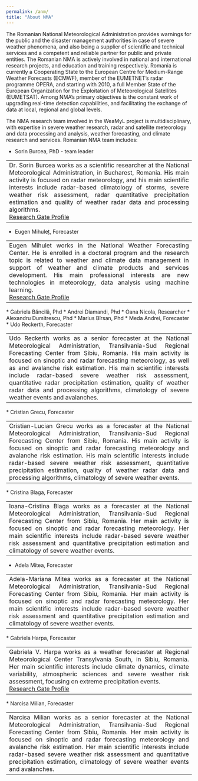 ```yaml
---
permalink: /anm/
title: "About NMA"
---
```



The Romanian National Meteorological Administration provides warnings for the public and the disaster management authorities in case of severe weather phenomena, and also being a supplier of scientific and technical services and a competent and reliable partner for public and private entities. The Romanian NMA is actively involved in national and international research projects, and education and training respectively. Romania is currently a Cooperating State to the European Centre for Medium-Range Weather Forecasts (ECMWF), member of the EUMETNET’s radar programme OPERA, and starting with 2010, a full Member State of the European Organization for the Exploitation of Meteorological Satellites (EUMETSAT). Among NMA’s primary objectives is the constant work of upgrading real-time detection capabilities, and facilitating the exchange of data at local, regional and global levels.

The NMA research team involved in the WeaMyL project is multidisciplinary, with expertise in severe weather research, radar and satellite meteorology and data processing and analysis, weather forecasting, and climate research and services. Romanian NMA team includes:

* Sorin Burcea, PhD - team leader
<table>
<tr>
 <td align="justify">Dr. Sorin Burcea works as a scientific researcher at the National Meteorological Administration, in Bucharest, Romania. His main activity is focused on radar meteorology, and his main scientific interests include radar-based climatology of storms, severe weather risk assessment, radar quantitative precipitation estimation and quality of weather radar data and processing algorithms.<br>
<a href="https://www.researchgate.net/profile/Sorin-Burcea"> Research Gate Profile </a>
</td>
</tr>
</table>

* Eugen Mihuleț, Forecaster
<table>
<tr>
 <td align="justify">Eugen Mihulet works in the National Weather Forecasting Center. He is enrolled in a doctoral program and the research topic is related to weather and climate data management in support of weather and climate products and services development. His main professional interests are new technologies in meteorology, data analysis using machine learning.<br>
<a href="https://www.researchgate.net/profile/Eugen-Mihulet"> Research Gate Profile </a>
</td>
</tr>
</table>
* Gabriela Băncilă, Phd
* Andrei Diamandi, Phd
* Oana Nicola, Researcher
* Alexandru Dumitrescu, Phd
* Marius Bîrsan, Phd
* Meda Andrei, Forecaster
* Udo Reckerth, Forecaster
<table>
<tr>
 <td align="justify">Udo Reckerth works as a senior forecaster at the National Meteorological Administration, Transilvania-Sud Regional Forecasting Center from Sibiu, Romania. His main activity is focused on sinoptic and radar forecasting meteorology, as well as and avalanche risk estimation. His main scientific interests include radar-based severe weather risk assessment, quantitative radar precipitation estimation, quality of weather radar data and processing algorithms, climatology of severe weather events and avalanches.<br>
</td>
</tr>
</table>
* Cristian Grecu, Forecaster
<table>
<tr>
 <td align="justify">Cristian-Lucian Grecu works as a forecaster at the National Meteorological Administration, Transilvania-Sud Regional Forecasting Center from Sibiu, Romania. His main activity is focused on sinoptic and radar forecasting meteorology and avalanche risk estimation. His main scientific interests include radar-based severe weather risk assessment, quantitative precipitation estimation, quality of weather radar data and processing algorithms, climatology of severe weather events.<br>
</td>
</tr>
</table>
* Cristina Blaga, Forecaster
<table>
<tr>
 <td align="justify">Ioana-Cristina Blaga works as a forecaster at the National Meteorological Administration, Transilvania-Sud Regional Forecasting Center from Sibiu, Romania. Her main activity is focused on sinoptic and radar forecasting meteorology. Her main scientific interests include radar-based severe weather risk assessment and quantitative precipitation estimation and climatology of severe weather events.<br>
</td>
</tr>
</table>

* Adela Mitea, Forecaster
<table>
<tr>
 <td align="justify">Adela-Mariana Mitea works as a forecaster at the National Meteorological Administration, Transilvania-Sud Regional Forecasting Center from Sibiu, Romania. Her main activity is focused on sinoptic and radar forecasting meteorology. Her main scientific interests include radar-based severe weather risk assessment and quantitative precipitation estimation and climatology of severe weather events.<br>
</td>
</tr>
</table>
* Gabriela Harpa, Forecaster
<table>
<tr>
 <td align="justify">Gabriela V. Harpa works as a weather forecaster at Regional Meteorological Center Transylvania South, in Sibiu, Romania. Her main scientific interests include climate dynamics, climate variability, atmospheric sciences and severe weather risk assessment, focusing on extreme precipitation events.<br>
<a href="https://www.researchgate.net/profile/Gabriela-Harpa-2"> Research Gate Profile </a>
</td>
</tr>
</table>
* Narcisa Milian, Forecaster
<table>
<tr>
 <td align="justify">Narcisa Milian works as a senior forecaster at the National Meteorological Administration, Transilvania-Sud Regional Forecasting Center from Sibiu, Romania. Her main activity is focused on sinoptic and radar forecasting meteorology and avalanche risk estimation. Her main scientific interests include radar-based severe weather  risk assessment and quantitative precipitation estimation, climatology of severe weather events and avalanches.
<br>
</td>
</tr>
</table>
